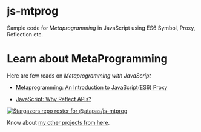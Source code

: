 # js-mtprog
Sample code for *Metaprogramming* in JavaScript using ES6 Symbol, Proxy, Reflection etc.

# Learn about MetaProgramming

Here are few reads on *Metaprogramming with JavaScript*

- [Metaprogramming: An Introduction to JavaScript(ES6) Proxy](https://blog.greenroots.info/metaprogramming-an-introduction-to-javascriptes6-proxy-cjwkk64ly000gvds10db4l034)

- [JavaScript: Why Reflect APIs?](https://blog.greenroots.info/javascript-why-reflect-apis-cjx09kad20006sos1pmumyn38)


[![Stargazers repo roster for @atapas/js-mtprog](https://reporoster.com/stars/atapas/js-mtprog)](https://github.com/atapas/js-mtprog/stargazers)


Know about [my other projects from here](https://github.com/atapas#-my-show-off-projects).


